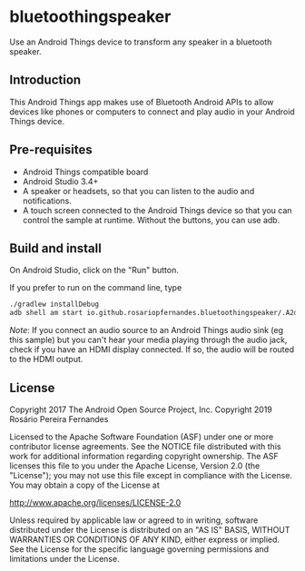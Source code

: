 # bluetoothingspeaker

Use an Android Things device to transform any speaker in a bluetooth speaker.

## Introduction

This Android Things app makes use of Bluetooth Android APIs to allow devices like phones or
 computers to connect and play audio in your Android Things device.

## Pre-requisites

- Android Things compatible board
- Android Studio 3.4+
- A speaker or headsets, so that you can listen to the audio and notifications.
- A touch screen connected to the Android Things device so that you can control the
  sample at runtime. Without the buttons, you can use adb.

## Build and install

On Android Studio, click on the "Run" button.

If you prefer to run on the command line, type

```bash
./gradlew installDebug
adb shell am start io.github.rosariopfernandes.bluetoothingspeaker/.A2dpSinkActivity
```

_Note_: If you connect an audio source to an Android Things audio sink (eg this
sample) but you can't hear your media playing through the audio jack, check if
you have an HDMI display connected. If so, the audio will be routed to the HDMI
output.

## License

Copyright 2017 The Android Open Source Project, Inc.
Copyright 2019 Rosário Pereira Fernandes

Licensed to the Apache Software Foundation (ASF) under one or more contributor
license agreements.  See the NOTICE file distributed with this work for
additional information regarding copyright ownership.  The ASF licenses this
file to you under the Apache License, Version 2.0 (the "License"); you may not
use this file except in compliance with the License.  You may obtain a copy of
the License at

  http://www.apache.org/licenses/LICENSE-2.0

Unless required by applicable law or agreed to in writing, software
distributed under the License is distributed on an "AS IS" BASIS, WITHOUT
WARRANTIES OR CONDITIONS OF ANY KIND, either express or implied.  See the
License for the specific language governing permissions and limitations under
the License.

[demo-yt]: https://www.youtube.com/watch?v=EDV_DaspP60&list=PLWz5rJ2EKKc-GjpNkFe9q3DhE2voJscDT&index=2
[demo-gif]: demo1.gif
